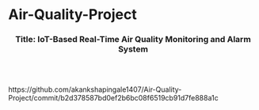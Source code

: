 # Air-Quality-Project
<center><h3><b>Title: IoT-Based Real-Time Air Quality Monitoring and Alarm System<h1></b></center>
<br>
https://github.com/akankshapingale1407/Air-Quality-Project/commit/b2d378587bd0ef2b6bc08f6519cb91d7fe888a1c
